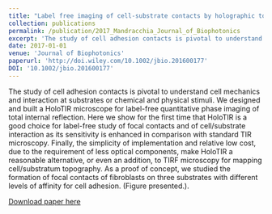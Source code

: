 ```yaml
---
title: "Label free imaging of cell-substrate contacts by holographic total internal reflection microscopy"
collection: publications
permalink: /publication/2017_Mandracchia_Journal_of_Biophotonics
excerpt: 'The study of cell adhesion contacts is pivotal to understand cell mechanics and interaction at substrates or chemical and physical stimuli. We designed and built a HoloTIR microscope for label-free quantitative phase imaging of total internal reflection. Here we show for the first time that HoloTIR is a good choice for label-free study of focal contacts and of cell/substrate interaction as its sensitivity is enhanced in comparison with standard TIR microscopy. Finally, the simplicity of implementation and relative low cost, due to the requirement of less optical components, make HoloTIR a reasonable alternative, or even an addition, to TIRF microscopy for mapping cell/substratum topography. As a proof of concept, we studied the formation of focal contacts of fibroblasts on three substrates with different levels of affinity for cell adhesion. (Figure presented.).'
date: 2017-01-01
venue: 'Journal of Biophotonics'
paperurl: 'http://doi.wiley.com/10.1002/jbio.201600177'
DOI: '10.1002/jbio.201600177'
---
```

The study of cell adhesion contacts is pivotal to understand cell mechanics and interaction at substrates or chemical and physical stimuli. We designed and built a HoloTIR microscope for label-free quantitative phase imaging of total internal reflection. Here we show for the first time that HoloTIR is a good choice for label-free study of focal contacts and of cell/substrate interaction as its sensitivity is enhanced in comparison with standard TIR microscopy. Finally, the simplicity of implementation and relative low cost, due to the requirement of less optical components, make HoloTIR a reasonable alternative, or even an addition, to TIRF microscopy for mapping cell/substratum topography. As a proof of concept, we studied the formation of focal contacts of fibroblasts on three substrates with different levels of affinity for cell adhesion. (Figure presented.).

[Download paper here](http://doi.wiley.com/10.1002/jbio.201600177)
